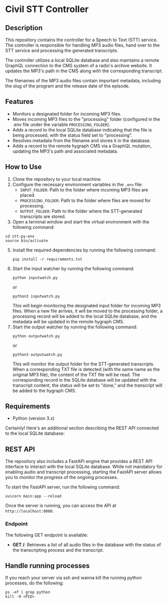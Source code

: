 # Civil STT Controller

## Description

This repository contains the controller for a Speech to Text (STT) service. The controller is responsible for handling MP3 audio files, hand over to the STT service and processing the generated transcripts.

The controller utilizes a local SQLite database and also maintains a remote GraphQL connection to the CMS system of a radio's archive website. It updates the MP3's path in the CMS along with the corresponding transcript.

The filenames of the MP3 audio files contain important metadata, including the slug of the program and the release date of the episode.

## Features

- Monitors a designated folder for incoming MP3 files.
- Moves incoming MP3 files to the "processing" folder (configured in the .env file under the variable `PROCESSING_FOLDER`).
- Adds a record to the local SQLite database indicating that the file is being processed, with the status field set to "processing".
- Resolves metadata from the filename and stores it in the database.
- Adds a record to the remote hygraph CMS via a GraphQL mutation, updating the MP3's path and associated metadata.

## How to Use

1. Clone the repository to your local machine.
2. Configure the necessary environment variables in the `.env` file:
   - `INPUT_FOLDER`: Path to the folder where incoming MP3 files are placed.
   - `PROCESSING_FOLDER`: Path to the folder where files are moved for processing.
   - `OUTPUT_FOLDER`: Path to the folder where the STT-generated transcripts are stored.
3. Open a terminal window and start the virtual environment with the following command: 
```
cd stt-py-env
source bin/activate
```
5. Install the required dependencies by running the following command:
   ```
   pip install -r requirements.txt
   ```
6. Start the input watcher by running the following command:
   ```
   python inputwatch.py
   ```
   or
   ```
   python3 inputwatch.py
   ```
   This will begin monitoring the designated input folder for incoming MP3 files. When a new file arrives, it will be moved to the processing folder, a processing record will be added to the local SQLite database, and the metadata will be updated in the remote hygraph CMS.
7. Start the output watcher by running the following command:
   ```
   python outputwatch.py
   ```
   or
   ```
   python3 outputwatch.py
   ```
   This will monitor the output folder for the STT-generated transcripts. When a corresponding TXT file is detected (with the same name as the original MP3 file), the content of the TXT file will be read. The corresponding record in the SQLite database will be updated with the transcript content, the status will be set to "done," and the transcript will be added to the hygraph CMS.

## Requirements

- Python (version 3.x)

Certainly! Here's an additional section describing the REST API connected to the local SQLite database:

## REST API

The repository also includes a FastAPI engine that provides a REST API interface to interact with the local SQLite database. While not mandatory for enabling audio and transcript processing, starting the FastAPI server allows you to monitor the progress of the ongoing processes.

To start the FastAPI server, run the following command:
```
uvicorn main:app --reload
```

Once the server is running, you can access the API at `http://localhost:8000`.

### Endpoint

The following GET endpoint is available:

- **GET /**: Retrieves a list of all audio files in the database with the status of the transcripting process and the transcript.


## Handle running processes

If you reach your server via ssh and wanna kill the running python processes, do the following:

```
ps -ef | grep python
kill -9 <PID>
```